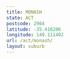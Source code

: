 ```yaml
---
title: MONASH
state: ACT
postcode: 2904
latitude: -35.410206
longitude: 149.111402
url: /act/monash/
layout: suburb
---
```

